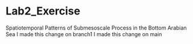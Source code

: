 # Lab2_Exercise
Spatiotemporal Patterns of Submesoscale Process in the Bottom Arabian Sea
I made this change on branch1
I made this change on main